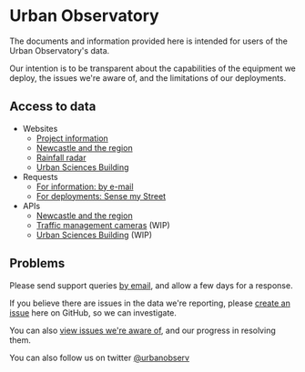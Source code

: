 # Urban Observatory

The documents and information provided here is intended for users of the Urban Observatory's data.

Our intention is to be transparent about the capabilities of the equipment we deploy, the issues we're aware of, and the limitations of our deployments.

## Access to data

  * Websites 
    * [Project information](https://www.urbanobservatory.ac.uk/)
    * [Newcastle and the region](https://newcastle.urbanobservatory.ac.uk/)
    * [Rainfall radar](https://newcastle.urbanobservatory.ac.uk/radar/)
    * [Urban Sciences Building](https://3d.usb.urbanobservatory.ac.uk/)
  * Requests
    * [For information: by e-mail](mailto:urbanobservatory@ncl.ac.uk)
    * [For deployments: Sense my Street](https://sensemystreet.uk/)
  * APIs
    * [Newcastle and the region](https://newcastle.urbanobservatory.ac.uk/api_docs/)
    * [Traffic management cameras](https://api.newcastle.urbanobservatory.ac.uk/camera/) (WIP)
    * [Urban Sciences Building](https://api.usb.urbanobservatory.ac.uk) (WIP)

## Problems

Please send support queries [by email](mailto:urbanobservatory@ncl.ac.uk), and allow a few days for a response.

If you believe there are issues in the data we're reporting, please [create an issue](https://github.com/urbanobservatory/uo-public-docs/issues/new) here on GitHub, so we can investigate.

You can also [view issues we're aware of](https://github.com/urbanobservatory/uo-public-docs/issues), and our progress in resolving them.

You can also follow us on twitter [@urbanobserv](https://twitter.com/urbanobserv)
